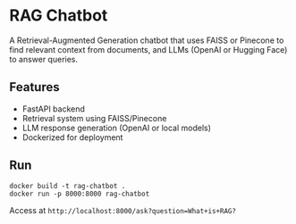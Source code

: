 # RAG Chatbot

A Retrieval-Augmented Generation chatbot that uses FAISS or Pinecone to find relevant context from documents, and LLMs (OpenAI or Hugging Face) to answer queries.

## Features
- FastAPI backend
- Retrieval system using FAISS/Pinecone
- LLM response generation (OpenAI or local models)
- Dockerized for deployment

## Run
```
docker build -t rag-chatbot .
docker run -p 8000:8000 rag-chatbot
```

Access at `http://localhost:8000/ask?question=What+is+RAG?`
